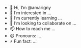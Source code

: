 - 👋 Hi, I’m @amarigny
- 👀 I’m interested in ...
- 🌱 I’m currently learning ...
- 💞️ I’m looking to collaborate on ...
- 📫 How to reach me ...
- 😄 Pronouns: ...
- ⚡ Fun fact: ...

<!---
amarigny/amarigny is a ✨ special ✨ repository because its `README.md` (this file) appears on your GitHub profile.
You can click the Preview link to take a look at your changes.
--->
